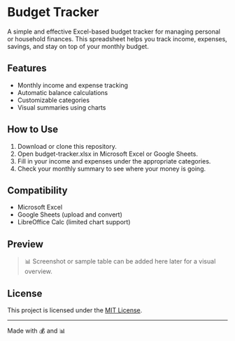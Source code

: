 # Budget Tracker

A simple and effective Excel-based budget tracker for managing personal or household finances. This spreadsheet helps you track income, expenses, savings, and stay on top of your monthly budget.

## Features

- Monthly income and expense tracking
- Automatic balance calculations
- Customizable categories
- Visual summaries using charts

## How to Use

1. Download or clone this repository.
2. Open budget-tracker.xlsx in Microsoft Excel or Google Sheets.
3. Fill in your income and expenses under the appropriate categories.
4. Check your monthly summary to see where your money is going.

## Compatibility

- Microsoft Excel
- Google Sheets (upload and convert)
- LibreOffice Calc (limited chart support)

## Preview

> 📊 Screenshot or sample table can be added here later for a visual overview.

## License

This project is licensed under the [MIT License](LICENSE).

---

Made with 💰 and 📊
